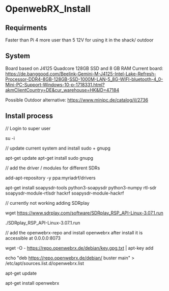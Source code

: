 # OpenwebRX_Install

## Requirments
Faster than Pi 4 more user than 5
12V for using it in the shack/ outdoor

## System
Board based on J4125 Quadcore 128GB SSD and 8 GB RAM
Current board: 
https://de.banggood.com/Beelink-Gemini-M-J4125-Intel-Lake-Refresh-Processor-DDR4-8GB-128GB-SSD-1000M-LAN-5_8G-WIFI-bluetooth-4_0-Mini-PC-Support-Windows-10-p-1718331.html?akmClientCountry=DE&cur_warehouse=HK&ID=47184

Possible Outdoor alternative: 
https://www.minipc.de/catalog/il/2736

## Install process


// Login to super user

su -i

// update current system and install sudo + gnupg

apt-get update
apt-get install sudo gnupg

// add the driver / modules for different SDRs

add-apt-repository -y ppa:myriadrf/drivers

apt-get install soapysdr-tools  python3-soapysdr python3-numpy rtl-sdr soapysdr-module-rtlsdr hackrf soapysdr-module-hackrf 

// currently not working adding SDRplay

wget https://www.sdrplay.com/software/SDRplay_RSP_API-Linux-3.07.1.run

./SDRplay_RSP_API-Linux-3.07.1.run

// add the openwebrx-repo and install openwebrx after install it is accessible at 0.0.0.0:8073

wget -O - https://repo.openwebrx.de/debian/key.gpg.txt | apt-key add

echo "deb https://repo.openwebrx.de/debian/ buster main" > /etc/apt/sources.list.d/openwebrx.list

apt-get update

apt-get install openwebrx

